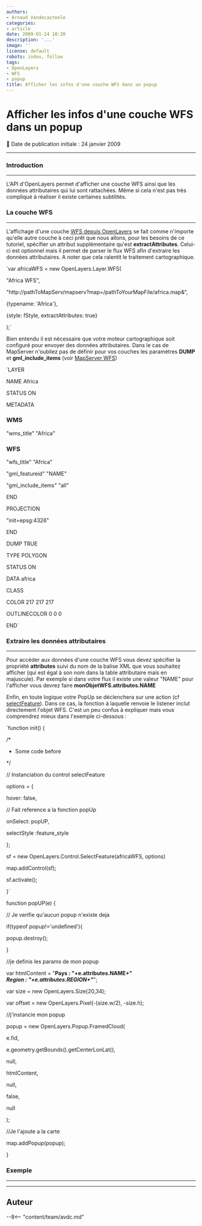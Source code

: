 ```yaml
---
authors:
- Arnaud Vandecasteele
categories:
- article
date: 2009-01-24 10:20
description: '...'
image: ''
license: default
robots: index, follow
tags:
- OpenLayers
- WFS
- popup
title: Afficher les infos d'une couche WFS dans un popup
---
```


# Afficher les infos d'une couche WFS dans un popup


:calendar: Date de publication initiale : 24 janvier 2009


----

### Introduction




---


L'API d'OpenLayers permet d'afficher une couche WFS ainsi que les données attributaires qui lui sont rattachées. Même si cela n'est pas très compliqué à réaliser il existe certaines subtilités.


### La couche WFS




---


L'affichage d'une couche [WFS depuis OpenLayers](http://dev.openlayers.org/releases/OpenLayers-2.7/doc/apidocs/files/OpenLayers/Layer/WFS-js.html "API OpenLayers WFS") se fait comme n'importe qu'elle autre couche à ceci prêt que nous allons, pour les besoins de ce tutoriel, spécifier un attribut supplémentaire qu'est **extractAttributes**. Celui-ci est optionnel mais il permet de parser le flux WFS afin d'extraire les données attributaires. A noter que cela ralentit le traitement cartographique.


`var africaWFS = new OpenLayers.Layer.WFS(  

"Africa WFS",  

"http://pathToMapServ/mapserv?map=/pathToYourMapFile/africa.map&",  

{typename: 'Africa'},  

{style: fStyle, extractAttributes: true}  

);`


Bien entendu il est nécessaire que votre moteur cartographique soit configuré pour envoyer des données attributaires. Dans le cas de MapServer n'oubliez pas de définir pour vos couches les paramètres **DUMP** et **gml\_include\_items** (voir [MapServer WFS](http://mapserver.org/ogc/wfs_server.html "MapServer WFS"))


`LAYER  

NAME Africa  

STATUS ON  

METADATA  

### WMS  

"wms_title" "Africa"  

### WFS  

"wfs_title" "Africa"  

"gml_featureid" "NAME"  

"gml_include_items" "all"  

END  

PROJECTION  

"init=epsg:4326"  

END  

DUMP TRUE  

TYPE POLYGON  

STATUS ON  

DATA africa  

CLASS  

COLOR 217 217 217  

OUTLINECOLOR 0 0 0  

END`


### Extraire les données attributaires




---


Pour accéder aux données d'une couche WFS vous devez spécifier la propriété **attributes** suivi du nom de la balise XML que vous souhaitez afficher (qui est égal à son nom dans la table attributaire mais en majuscule). Par exemple si dans votre flux il existe une valeur "NAME" pour l'afficher vous devrez faire **monObjetWFS.attributes.NAME**


Enfin, en toute logique votre PopUp se déclenchera sur une action (cf [selectFeature](http://dev.openlayers.org/releases/OpenLayers-2.7/doc/apidocs/files/OpenLayers/Control/SelectFeature-js.html)). Dans ce cas, la fonction à laquelle renvoie le listener inclut directement l'objet WFS. C'est un peu confus à expliquer mais vous comprendrez mieux dans l'exemple ci-dessous :


`function init() {  

/*  

* Some code before  

*/  

// Instanciation du control selectFeature  

options = {  

hover: false,  

// Fait reference a la fonction popUp  

onSelect: popUP,  

selectStyle :feature_style  

};  

sf = new OpenLayers.Control.SelectFeature(africaWFS, options)  

map.addControl(sf);  

sf.activate();  

}`


function popUP(e) {  

// Je verifie qu'aucun popup n'existe deja  

if(typeof popup!='undefined'){  

popup.destroy();  

}  

//je definis les params de mon popup  

var htmlContent = "**Pays : "+e.attributes.NAME+"**  
***Region : "+e.attributes.REGION+"***";  

var size = new OpenLayers.Size(20,34);  

var offset = new OpenLayers.Pixel(-(size.w/2), -size.h);  

//j'instancie mon popup  

popup = new OpenLayers.Popup.FramedCloud(  

e.fid,  

e.geometry.getBounds().getCenterLonLat(),  

null,  

htmlContent,  

null,  

false,  

null  

);  

//Je l'ajoute a la carte  

map.addPopup(popup);  

}  




### Exemple




---








----

## Auteur

--8<-- "content/team/avdc.md"
